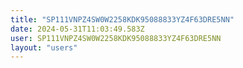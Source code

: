 ```yaml
---
title: "SP111VNPZ4SW0W2258KDK95088833YZ4F63DRE5NN"
date: 2024-05-31T11:03:49.583Z
user: SP111VNPZ4SW0W2258KDK95088833YZ4F63DRE5NN
layout: "users"
---
```

    
